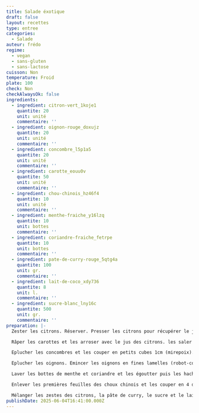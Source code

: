 ```yaml
---
title: Salade éxotique
draft: false
layout: recettes
type: entree
categories:
  - Salade
auteur: frédo
regime:
  - vegan
  - sans-gluten
  - sans-lactose
cuisson: Non
temperature: Froid
plate: 100
check: Non
checkAlwaysOk: false
ingredients:
  - ingredient: citron-vert_1koje1
    quantite: 20
    unit: unité
    commentaire: ''
  - ingredient: oignon-rouge_doxujz
    quantite: 20
    unit: unité
    commentaire: ''
  - ingredient: concombre_l5p1a5
    quantite: 20
    unit: unité
    commentaire: ''
  - ingredient: carotte_eouu0v
    quantite: 50
    unit: unité
    commentaire: ''
  - ingredient: chou-chinois_hz46f4
    quantite: 10
    unit: unité
    commentaire: ''
  - ingredient: menthe-fraiche_y16lzq
    quantite: 10
    unit: bottes
    commentaire: ''
  - ingredient: coriandre-fraiche_fetrpe
    quantite: 10
    unit: bottes
    commentaire: ''
  - ingredient: pate-de-curry-rouge_5qtg4a
    quantite: 100
    unit: gr.
    commentaire: ''
  - ingredient: lait-de-coco_xdy736
    quantite: 8
    unit: l.
    commentaire: ''
  - ingredient: sucre-blanc_lny16c
    quantite: 500
    unit: gr.
    commentaire: ''
preparation: |-
  Zester les citrons. Réserver. Presser les citrons pour récupérer le jus. Réserver.

  Râper les carottes et les arroser avec le jus des citrons. les saler un peu. Réserver.

  Eplucher les concombres et les couper en petits cubes 1cm (mirepoix). Réserver.

  Eplucher les oignons. Emincer les oignons en fines lamelles (robot-coupe). Réserver.

  Laver les bottes de menthe et coriandre et les égoutter puis les hacher finement. Réserver.

  Enlever les premières feuilles des choux chinois et les couper en 4 dans le sens de la longueur. Les émincer ensuite en fines lamelles dans le sens de la largeur.

  Mélanger les zestes des citrons, la pâte de curry, le sucre et le lait de coco et ajouter cette sauce aux crudités mélangés intimement avant de servir.
publishDate: 2025-06-04T16:41:00.000Z
---
```

